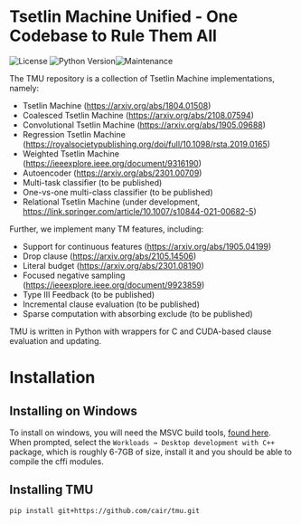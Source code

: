 # Tsetlin Machine Unified - One Codebase to Rule Them All
![License](https://img.shields.io/github/license/microsoft/interpret.svg?style=flat-square) ![Python Version](https://img.shields.io/pypi/pyversions/interpret.svg?style=flat-square)![Maintenance](https://img.shields.io/maintenance/yes/2023?style=flat-square)

The TMU repository is a collection of Tsetlin Machine implementations, namely:
* Tsetlin Machine (https://arxiv.org/abs/1804.01508)
* Coalesced Tsetlin Machine (https://arxiv.org/abs/2108.07594)
* Convolutional Tsetlin Machine (https://arxiv.org/abs/1905.09688)
* Regression Tsetlin Machine (https://royalsocietypublishing.org/doi/full/10.1098/rsta.2019.0165)
* Weighted Tsetlin Machine (https://ieeexplore.ieee.org/document/9316190)
* Autoencoder (https://arxiv.org/abs/2301.00709)
* Multi-task classifier (to be published)
* One-vs-one multi-class classifier (to be published)
* Relational Tsetlin Machine (under development, https://link.springer.com/article/10.1007/s10844-021-00682-5)

Further, we implement many TM features, including:
* Support for continuous features (https://arxiv.org/abs/1905.04199)
* Drop clause (https://arxiv.org/abs/2105.14506)
* Literal budget (https://arxiv.org/abs/2301.08190)
* Focused negative sampling (https://ieeexplore.ieee.org/document/9923859)
* Type III Feedback (to be published)
* Incremental clause evaluation (to be published)
* Sparse computation with absorbing exclude (to be published)

TMU is written in Python with wrappers for C and CUDA-based clause evaluation and updating.

# Installation

## Installing on Windows
To install on windows, you will need the MSVC build tools, [found here](https://visualstudio.microsoft.com/visual-cpp-build-tools/
).  When prompted, select the `Workloads → Desktop development with C++` package, 
which is roughly 6-7GB of size, install it and you should be able to compile the cffi modules.

## Installing TMU
```bash
pip install git+https://github.com/cair/tmu.git
```
